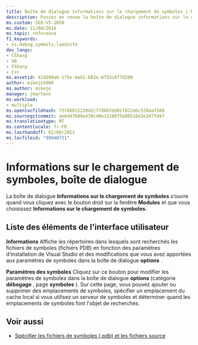 ```yaml
---
title: Boîte de dialogue informations sur le chargement de symboles | Microsoft Docs
description: Passez en revue la boîte de dialogue informations sur le chargement de symboles, qui s’ouvre dans le débogueur Visual Studio lorsque vous cliquez avec le bouton droit sur la fenêtre modules et choisissez informations sur le chargement des symboles.
ms.custom: SEO-VS-2020
ms.date: 11/04/2016
ms.topic: reference
f1_keywords:
- vs.debug.symbols.loadinfo
dev_langs:
- CSharp
- VB
- FSharp
- C++
ms.assetid: 414580a0-175e-4a61-b82e-6755c8f7d208
author: mikejo5000
ms.author: mikejo
manager: jmartens
ms.workload:
- multiple
ms.openlocfilehash: 73766012220d2c77d667dd01f922abc539aaf108
ms.sourcegitcommit: ae6d47b09a439cd0e13180f5e89510e3e347fd47
ms.translationtype: MT
ms.contentlocale: fr-FR
ms.lasthandoff: 02/08/2021
ms.locfileid: "99940721"
---
```

# <a name="symbol-load-information-dialog-box"></a>Informations sur le chargement de symboles, boîte de dialogue
La boîte de dialogue **Informations sur le chargement de symboles** s’ouvre quand vous cliquez avec le bouton droit sur la fenêtre **Modules** et que vous choisissez **Informations sur le chargement de symboles**.

## <a name="uielement-list"></a>Liste des éléments de l'interface utilisateur
 **Informations** Affiche les répertoires dans lesquels sont recherchés les fichiers de symboles (fichiers PDB) en fonction des paramètres d’installation de Visual Studio et des modifications que vous avez apportées aux paramètres de symboles dans la boîte de dialogue **options** .

 **Paramètres des symboles** Cliquez sur ce bouton pour modifier les paramètres de symboles dans la boîte de dialogue **options** (catégorie **débogage** , page **symboles** ). Sur cette page, vous pouvez ajouter ou supprimer des emplacements de symboles, spécifier un emplacement du cache local si vous utilisez un serveur de symboles et déterminer quand les emplacements de symboles font l'objet de recherches.

## <a name="see-also"></a>Voir aussi
- [Spécifier les fichiers de symboles (.pdb) et les fichiers source](../debugger/specify-symbol-dot-pdb-and-source-files-in-the-visual-studio-debugger.md)